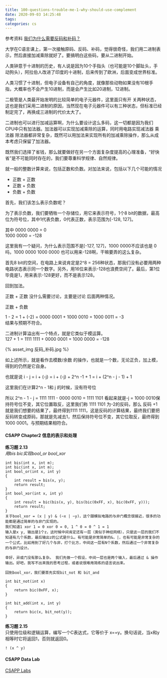 ```yaml
---
title: 100-questions-trouble-me-1-why-should-use-complement
date: 2020-09-03 14:25:48
tags:
categories: cs
---
```


参考资料 [我们为什么需要反码和补码？](https://www.jianshu.com/p/a1b385b24189)  

大学在C语言课上，第一次接触原码、反码、补码，觉得很奇怪，我们用二进制表示，然后直接加减乘除就好了。要搞明白这些码，要从二进制开始。  

人类钟意于十进制的历史，有人说是因为10个手指头（也可能是10个脚趾头，手动狗头），阿拉伯人改进了印度的十进制，后来传到了欧洲，后面变成世界标准。  

人类习惯了十进制，但电子设备有自己的角度，就像那些动物如果没有10根手指，大概率也不会产生10进制，而是会产生比如20进制，12进制。  

二极管是人类最开始发明的比较简单的电子元器件，这里面只有开 关两种状态，这也是我们采用二进制的原因，当然现在电子元器件可以有三种状态，但标准已经制定完了，再换成三进制的代价太大了。  

二进制也可以进行加减运算啊，为什么要设计这么多码，这一切都是因为我们CPU中只有加法器。加法器可以实现加减乘除的运算，同时用电路实现减法器 乘法器 除法器都非常复杂，既然可以用加法来实现所有的加减乘除操作，那么从成本考虑只保留了加法器。  

既然我们选择了省钱，那么就要做好在另一个方面复杂度提高的心理准备，“好快省”是不可能同时存在的，我们要尊重科学规律、自然规律。  

<!--more-->

就一般的整数计算来说，包括正数和负数。对加法来说，包括以下几个可能的情况  
* 正数 + 正数
* 正数 + 负数
* 负数 + 负数

首先，我们该怎么表示负数呢？

为了表示负数，我们要牺牲一个存储位，用它来表示符号，1个8 bit的数据，最高位为符号位，其中1代表负数，0代表正数，表示范围为[-128, 127]。   

其中 
0000 0000 = 0    
1000 0000 = -128  

这里我有一个疑问，为什么表示范围不是[-127, 127]，1000 0000不应该也是 0 吗，1000 0000 1000 0000 也可以用来-128啊，干嘛要弄的这么复杂。  

首先8 bit的空间，在电路上来说肯定是2^8 = 256种状态，那我们没有必要用两种电路状态表示同一个数字。另外，用16位来表示-128也浪费空间了。最后，第1位毕竟是1，用来表示-128更好，而不是表示128。  

回到加法。

正数 + 正数 没什么需要讨论，主要是讨论 后面两种情况。  

正数 +  负数 

1 - 2 = 1 + (-2) = 0000 0001 + 1000 0010 = 1000 0011 = -3  
结果与预期不符合。

二进制计算溢出有一个特点，就是它类似于模运算。  
127 + 1 = 1111 1111 + 0000 0001 = 1000 0000 = -128

{% asset_img 反码_补码.jpg %}


如上述所示，就是看作去模数/余数 的操作，也就是一个数，无论正负，加上模，得到的仍然是它自身。  

也就是说 i - j = i + (-j) = i + (-j) + 2^n -1 + 1 = i + (2^n - j - 1) + 1

这里我们在计算2^n - 1和 j 的时候，没有符号位

所以 2^n - 1 - j = 1111 1111 - 0000 0010 = 1111 1101 
看起来就是-j = 1000 0010保持符号位不变，其它位置取反，这里我们称 1111 1101 为-2的反码，那么 反码 +1 就是我们想要的结果了，最终得到1111 1111，这是反码的计算结果，最终我们要把反码转变成原码，那就是先减去1，然后保持符号位不变，其它位取反，最终得到 1000 0001。与预期结果相符合。


#### __CSAPP Chapter2 信息的表示和处理__  

__练习题 2.13__  
_用bis bic实现bool_or bool_xor_  

    int bis(int x, int m);
    int bic(int x, int m);
    int bool_or(int x, int y)  
    {
        int result = bis(x, y);
        return result;
    }
    int bool_xor(int x, int y)  
    {
        int result = bic(bis(x, y), bis(bic(0xFF, x), bic(0xFF, y)));
        return result;
    }
    关于bool_xor = (x | y) & (~x | ~y)，这个跟模拟电路的与非门概念很接近，很多的功能都是通过简单的与非门实现的。  
    我们知道1 xor 1 = 0 xor 0 = 0, 1 ^ 0 = 0 ^ 1 = 1  
    输入是x y, 输出是1个z，这时候中间肯定还有一层（类似于神经网络），只是这一层的我们不知道有几个系数，最后输出z的公式是什么。有可能是非常简单的&，|，也有可能是非常复杂的一个公式，比如用到了好几个与非，打个比方，中间这一层有N个系数，然后通过一个非常复杂的与非门设计。  

    幸好，异或门没有那么复杂。 我们先做一个假设，中间一层也是两个输入，最后通过 & 操作输出。好吧，我写不出来我的思考过程，或者说很难用简练的语言说出来。  

    回到bool_xor，我们要首先实现bit_not 和 bit_and

    int bit_not(int x)
    {
        return bic(0xFF, x);
    }

    int bit_add(int x, int y)
    {
        return bic(x, bit_not(y));
    }

    
__练习题 2.15__  
只使用位级和逻辑运算，编写一个C表达式，它等价于 x==y。换句话说，当x和y相等时它将返回1，否则就返回0。  

    ! (x ^ y)




#### __CSAPP Data Lab__  

[CSAPP Labs](http://csapp.cs.cmu.edu/3e/labs.html)  



